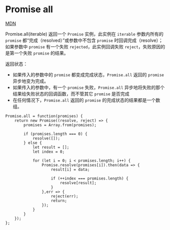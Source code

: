 # Promise all

[MDN](https://developer.mozilla.org/zh-CN/docs/Web/JavaScript/Reference/Global_Objects/Promise/all)

Promise.all(iterable) 返回一个 `Promise` 实例，此实例在 `iterable` 参数内所有的 `promise` 都“完成（resolved）”或参数中不包含 `promise` 时回调完成（resolve）；如果参数中 `promise` 有一个失败 `rejected`，此实例回调失败 `reject`，失败原因的是第一个失败 `promise` 的结果。

返回状态：

* 如果传入的参数中的 `promise` 都变成完成状态，`Promise.all` 返回的 `promise` 异步地变为完成。
* 如果传入的参数中，有一个 `promise` 失败，`Promise.all` 异步地将失败的那个结果给失败状态的回调函数，而不管其它 `promise` 是否完成
* 在任何情况下，`Promise.all` 返回的 `promise` 的完成状态的结果都是一个数组。

```
Promise.all = function(promises) {
    return new Promise((resolve, reject) => {
        promises = Array.from(promises);

        if (promises.length === 0) {
            resolve([]);
        } else {
            let result = [];
            let index = 0;

            for (let i = 0; i < promises.length; i++) {
                Promise.resolve(promises[i]).then(data => {
                    result[i] = data;

                    if (++index === promises.length) {
                        resolve[result];
                    } 
                },err => {
                    reject(err);
                    return;
                });
            }
        }
    });
};
```
